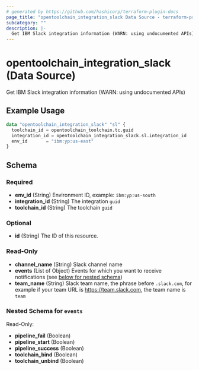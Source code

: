 ```yaml
---
# generated by https://github.com/hashicorp/terraform-plugin-docs
page_title: "opentoolchain_integration_slack Data Source - terraform-provider-opentoolchain"
subcategory: ""
description: |-
  Get IBM Slack integration information (WARN: using undocumented APIs)
---
```


# opentoolchain_integration_slack (Data Source)

Get IBM Slack integration information (WARN: using undocumented APIs)

## Example Usage

```terraform
data "opentoolchain_integration_slack" "sl" {
  toolchain_id = opentoolchain_toolchain.tc.guid
  integration_id = opentoolchain_integration_slack.sl.integration_id
  env_id       = "ibm:yp:us-east"
}
```

<!-- schema generated by tfplugindocs -->
## Schema

### Required

- **env_id** (String) Environment ID, example: `ibm:yp:us-south`
- **integration_id** (String) The integration `guid`
- **toolchain_id** (String) The toolchain `guid`

### Optional

- **id** (String) The ID of this resource.

### Read-Only

- **channel_name** (String) Slack channel name
- **events** (List of Object) Events for which you want to receive notifications (see [below for nested schema](#nestedatt--events))
- **team_name** (String) Slack team name, the phrase before `.slack.com`, for example if your team URL is https://team.slack.com, the team name is `team`

<a id="nestedatt--events"></a>
### Nested Schema for `events`

Read-Only:

- **pipeline_fail** (Boolean)
- **pipeline_start** (Boolean)
- **pipeline_success** (Boolean)
- **toolchain_bind** (Boolean)
- **toolchain_unbind** (Boolean)


